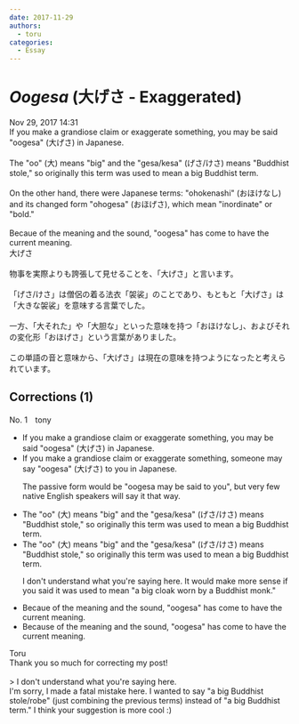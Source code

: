 ```yaml
---
date: 2017-11-29
authors:
  - toru
categories:
  - Essay
---
```


<h1 id="subject_show"><strong><em>Oogesa</strong></em> (大げさ - Exaggerated)</h1>
<div class="date">Nov 29, 2017 14:31</div>
<div id="post"><div id="body_show_ori">
If you make a grandiose claim or exaggerate something, you may be said "oogesa" (大げさ) in Japanese.<br/><br/>The "oo" (大) means "big" and the "gesa/kesa" (げさ/けさ) means "Buddhist stole," so originally this term was used to mean a big Buddhist term.<br/><br/>On the other hand, there were Japanese terms: "ohokenashi" (おほけなし) and its changed form "ohogesa" (おほげさ), which mean "inordinate" or "bold."<br/><br/>Becaue of the meaning and the sound, "oogesa" has come to have the current meaning.
</div></div>

<!-- more -->

<div id="post_ja"><div id="body_show_mo">
大げさ<br/><br/>物事を実際よりも誇張して見せることを、「大げさ」と言います。<br/><br/>「げさ/けさ」は僧侶の着る法衣「袈裟」のことであり、もともと「大げさ」は「大きな袈裟」を意味する言葉でした。<br/><br/>一方、「大それた」や「大胆な」といった意味を持つ「おほけなし」、およびそれの変化形「おほげさ」という言葉がありました。<br/><br/>この単語の音と意味から、「大げさ」は現在の意味を持つようになったと考えられています。
</div></div>

## Corrections (1)
<div id="block"><div class="first_name"> No. 1　<span class="just_name">tony</span></div><div id="block2">
<ul class="correction_field">
<li class="incorrect">If you make a grandiose claim or exaggerate something, you may be said "oogesa" (大げさ) in Japanese.</li>
<li class="corrected correct">
If you make a grandiose claim or exaggerate something, <span class="f_red">someone may say</span> "oogesa" (大げさ) <span class="f_red">to you</span> in Japanese.
<p class="correction_comment">The passive form would be "oogesa may be said to you", but very few native English speakers will say it that way.</p>
</li>
</ul>
<ul class="correction_field">
<li class="incorrect">The "oo" (大) means "big" and the "gesa/kesa" (げさ/けさ) means "Buddhist stole," so originally this term was used to mean a big Buddhist term.</li>
<li class="corrected correct">
The "oo" (大) means "big" and the "gesa/kesa" (げさ/けさ) means "Buddhist stole," so originally this term was used to mean <span class="f_red">a big Buddhist term</span>.
<p class="correction_comment">I don't understand what you're saying here. It would make more sense if you said it was used to mean "a big cloak worn by a Buddhist monk."</p>
</li>
</ul>
<ul class="correction_field">
<li class="incorrect">Becaue of the meaning and the sound, "oogesa" has come to have the current meaning.</li>
<li class="corrected correct">
Becau<span class="f_red">s</span>e of the meaning and the sound, "oogesa" has come to have the current meaning.
</li>
</ul>
</div><div class="name"><span class="just_name">Toru</span><br>
Thank you so much for correcting my post! <br/><br/>&gt; I don't understand what you're saying here. <br/>I'm sorry, I made a fatal mistake here. I wanted to say "a big Buddhist stole/robe" (just combining the previous terms) instead of "a big Buddhist term." I think your suggestion is more cool :)
</div>
</div>
